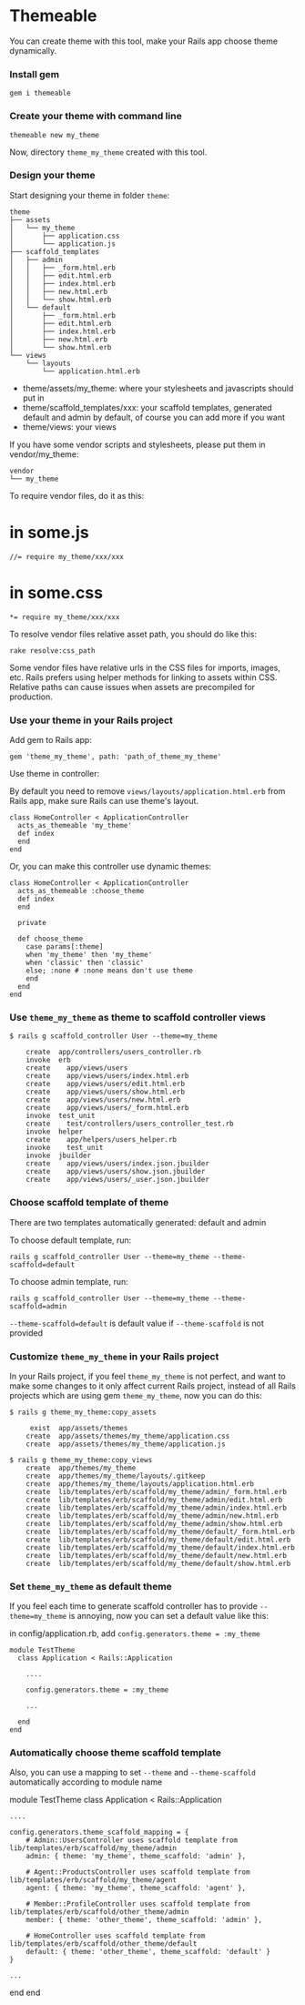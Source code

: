 # Themeable

You can create theme with this tool, make your Rails app choose theme dynamically.

### Install gem

    gem i themeable

### Create your theme with command line

    themeable new my_theme

Now, directory `theme_my_theme` created with this tool.

### Design your theme

Start designing your theme in folder `theme`:

    theme
    ├── assets
    │   └── my_theme
    │       ├── application.css
    │       └── application.js
    ├── scaffold_templates
    │   ├── admin
    │   │   ├── _form.html.erb
    │   │   ├── edit.html.erb
    │   │   ├── index.html.erb
    │   │   ├── new.html.erb
    │   │   └── show.html.erb
    │   └── default
    │       ├── _form.html.erb
    │       ├── edit.html.erb
    │       ├── index.html.erb
    │       ├── new.html.erb
    │       └── show.html.erb
    └── views
        └── layouts
            └── application.html.erb

- theme/assets/my_theme: where your stylesheets and javascripts should put in
- theme/scaffold_templates/xxx: your scaffold templates, generated default and admin by default, of course you can add more if you want
- theme/views: your views


If you have some vendor scripts and stylesheets, please put them in vendor/my_theme:

    vendor
    └── my_theme

To require vendor files, do it as this:

# in some.js

    //= require my_theme/xxx/xxx

# in some.css

    *= require my_theme/xxx/xxx



To resolve vendor files relative asset path, you should do like this:

    rake resolve:css_path

Some vendor files have relative urls in the CSS files for imports, images, etc. Rails prefers using helper methods for linking to assets within CSS. Relative paths can cause issues when assets are precompiled for production.

### Use your theme in your Rails project

Add gem to Rails app:

    gem 'theme_my_theme', path: 'path_of_theme_my_theme'

Use theme in controller:

By default you need to remove `views/layouts/application.html.erb` from Rails app, make sure Rails can use theme's layout.

    class HomeController < ApplicationController
      acts_as_themeable 'my_theme'
      def index
      end
    end

Or, you can make this controller use dynamic themes:

    class HomeController < ApplicationController
      acts_as_themeable :choose_theme
      def index
      end

      private

      def choose_theme
        case params[:theme]
        when 'my_theme' then 'my_theme'
        when 'classic' then 'classic'
        else; :none # :none means don't use theme
        end
      end
    end

### Use `theme_my_theme` as theme to scaffold controller views

    $ rails g scaffold_controller User --theme=my_theme

        create  app/controllers/users_controller.rb
        invoke  erb
        create    app/views/users
        create    app/views/users/index.html.erb
        create    app/views/users/edit.html.erb
        create    app/views/users/show.html.erb
        create    app/views/users/new.html.erb
        create    app/views/users/_form.html.erb
        invoke  test_unit
        create    test/controllers/users_controller_test.rb
        invoke  helper
        create    app/helpers/users_helper.rb
        invoke    test_unit
        invoke  jbuilder
        create    app/views/users/index.json.jbuilder
        create    app/views/users/show.json.jbuilder
        create    app/views/users/_user.json.jbuilder

### Choose scaffold template of theme

There are two templates automatically generated: default and admin

To choose default template, run:

`rails g scaffold_controller User --theme=my_theme --theme-scaffold=default`

To choose admin template, run:

`rails g scaffold_controller User --theme=my_theme --theme-scaffold=admin`

`--theme-scaffold=default` is default value if `--theme-scaffold` is not provided


### Customize `theme_my_theme` in your Rails project

In your Rails project, if you feel `theme_my_theme` is not perfect, and want to make some changes to it only affect current Rails project, instead of all Rails projects which are using gem `theme_my_theme`, now you can do this:

    $ rails g theme_my_theme:copy_assets

         exist  app/assets/themes
        create  app/assets/themes/my_theme/application.css
        create  app/assets/themes/my_theme/application.js

    $ rails g theme_my_theme:copy_views
        create  app/themes/my_theme
        create  app/themes/my_theme/layouts/.gitkeep
        create  app/themes/my_theme/layouts/application.html.erb
        create  lib/templates/erb/scaffold/my_theme/admin/_form.html.erb
        create  lib/templates/erb/scaffold/my_theme/admin/edit.html.erb
        create  lib/templates/erb/scaffold/my_theme/admin/index.html.erb
        create  lib/templates/erb/scaffold/my_theme/admin/new.html.erb
        create  lib/templates/erb/scaffold/my_theme/admin/show.html.erb
        create  lib/templates/erb/scaffold/my_theme/default/_form.html.erb
        create  lib/templates/erb/scaffold/my_theme/default/edit.html.erb
        create  lib/templates/erb/scaffold/my_theme/default/index.html.erb
        create  lib/templates/erb/scaffold/my_theme/default/new.html.erb
        create  lib/templates/erb/scaffold/my_theme/default/show.html.erb

### Set `theme_my_theme` as default theme

If you feel each time to generate scaffold controller has to provide `--theme=my_theme` is annoying, now you can set a default value like this:

in config/application.rb, add `config.generators.theme = :my_theme`

    module TestTheme
      class Application < Rails::Application

        ....

        config.generators.theme = :my_theme

        ...

      end
    end

### Automatically choose theme scaffold template

Also, you can use a mapping to set `--theme` and `--theme-scaffold` automatically according to module name

module TestTheme
  class Application < Rails::Application

    ....

    config.generators.theme_scaffold_mapping = {
        # Admin::UsersController uses scaffold template from lib/templates/erb/scaffold/my_theme/admin
        admin: { theme: 'my_theme', theme_scaffold: 'admin' },

        # Agent::ProductsController uses scaffold template from lib/templates/erb/scaffold/my_theme/agent
        agent: { theme: 'my_theme', theme_scaffold: 'agent' },

        # Member::ProfileController uses scaffold template from lib/templates/erb/scaffold/other_theme/admin
        member: { theme: 'other_theme', theme_scaffold: 'admin' },

        # HomeController uses scaffold template from lib/templates/erb/scaffold/other_theme/default
        default: { theme: 'other_theme', theme_scaffold: 'default' }
    }

    ...

  end
end
